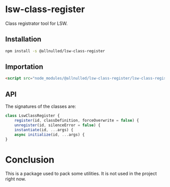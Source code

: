 # lsw-class-register

Class registrator tool for LSW.

## Installation

```sh
npm install -s @allnulled/lsw-class-register
```

## Importation

```html
<script src="node_modules/@allnulled/lsw-class-register/lsw-class-register.js"></script>
```

## API

The signatures of the classes are:

```js
class LswClassRegister {
    register(id, classDefinition, forceOverwrite = false) {
    unregister(id, silenceError = false) {
    instantiate(id, ...args) {
    async initialize(id, ...args) {
}
```

# Conclusion

This is a package used to pack some utilities. It is not used in the project right now.